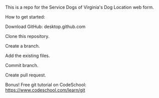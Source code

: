 This is a repo for the Service Dogs of Virginia's Dog Location web form.

How to get started:

Download GitHub: desktop.github.com

Clone this repository.

Create a branch.

Add the existing files.

Commit branch.

Create pull request.

Bonus! Free git tutorial on CodeSchool: https://www.codeschool.com/learn/git
